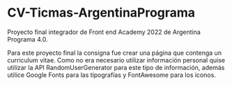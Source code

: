 # CV-Ticmas-ArgentinaPrograma
Proyecto final integrador de Front end Academy 2022 de Argentina Programa 4.0.

Para este proyecto final la consigna fue crear una página que contenga un curriculum vitae.
Como no era necesario utilizar información personal quise utilizar la API RandomUserGenerator para este tipo de información, además utilice Google Fonts para las tipografías y FontAwesome para los iconos.
